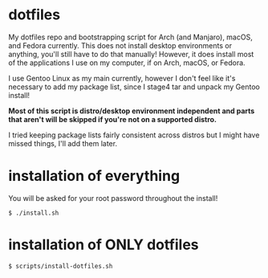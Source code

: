 # dotfiles
My dotfiles repo and bootstrapping script for Arch (and Manjaro), macOS, and Fedora currently.
This does not install desktop environments or anything, you'll still have to do that manually!
However, it does install most of the applications I use on my computer, if on Arch, macOS, or Fedora.

I use Gentoo Linux as my main currently, however I don't feel like it's necessary to add my package list,
since I stage4 tar and unpack my Gentoo install!

**Most of this script is distro/desktop environment independent and parts that aren't will be
skipped if you're not on a supported distro.**

I tried keeping package lists fairly consistent across distros but I might have missed things, I'll
add them later.

# installation of everything
You will be asked for your root password throughout the install!
```
$ ./install.sh
```

# installation of ONLY dotfiles
```
$ scripts/install-dotfiles.sh
```

